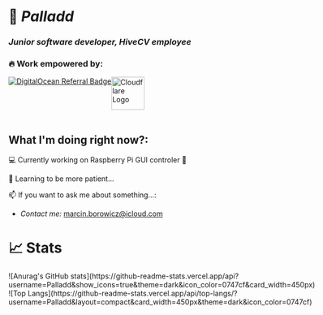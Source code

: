 # 🌌 ***Palladd***
### *Junior software developer, HiveCV employee*

### **🔥 Work empowered by:**
<div style="display: flex;">
<a href="https://www.digitalocean.com/?refcode=1a070f57eec3&utm_campaign=Referral_Invite&utm_medium=Referral_Program&utm_source=badge"><img src="https://web-platforms.sfo2.cdn.digitaloceanspaces.com/WWW/Badge%201.svg" alt="DigitalOcean Referral Badge" /></a>
<br>
<br>
  <a href="https://cloudflare.com">
    <img src="https://companieslogo.com/img/orig/NET_BIG.D-52893f5e.png?t=1724398565" height="65px" alt="Cloudflare Logo"></img>
  </a>
</div>

<br>

## **What I'm doing right now?:**
<p> 💻 Currently working on Raspberry Pi GUI controler 💾 </p>
<p> 🌱 Learning to be more patient... </p>

📫 If you want to ask me about something...:
  - *Contact me:* marcin.borowicz@icloud.com

# **📈 Stats**
<div style="display: flex;">
![Anurag's GitHub stats](https://github-readme-stats.vercel.app/api?username=Palladd&show_icons=true&theme=dark&icon_color=0747cf&card_width=450px)
<br>
![Top Langs](https://github-readme-stats.vercel.app/api/top-langs/?username=Palladd&layout=compact&card_width=450px&theme=dark&icon_color=0747cf)
</div>
